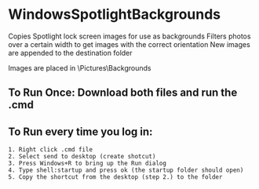 # WindowsSpotlightBackgrounds

Copies Spotlight lock screen images for use as backgrounds
Filters photos over a certain width to get images with the correct orientation
New images are appended to the destination folder

Images are placed in <user>\Pictures\Backgrounds

## To Run Once: Download both files and run the .cmd

## To Run every time you log in: 
	1. Right click .cmd file
	2. Select send to desktop (create shotcut)
	3. Press Windows+R to bring up the Run dialog
	4. Type shell:startup and press ok (the startup folder should open)
	5. Copy the shortcut from the desktop (step 2.) to the folder

	


